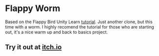 # Flappy Worm
Based on the Flappy Bird Unity Learn [tutorial](https://learn.unity.com/tutorial/live-session-making-a-flappy-bird-style-game). Just another clone, but this time with a worm. I highly recomend the tutorial for those who are starting out, it's a nice warm up and back to basics project.

## Try it out at [itch.io](https://natvalentine.itch.io/flappy-worm)
